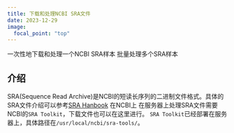 ```yaml
---
title: 下载和处理NCBI SRA文件
date: 2023-12-29
image:
  focal_point: "top"
---
```

<!--more-->
一次性地下载和处理一个NCBI SRA样本
批量处理多个SRA样本

## 介绍
SRA(Sequence Read Archive)是NCBI的短读长序列的二进制文件格式。具体的SRA文件介绍可以参考[SRA Hanbook](https://www.ncbi.nlm.nih.gov/books/NBK47528/)
在NCBI上
在服务器上处理SRA文件需要NCBI的`SRA Toolkit`，下载文件也可以在这里进行。
`SRA Toolkit`已经部署在服务器上，具体路径在`/usr/local/ncbi/sra-tools/`。

